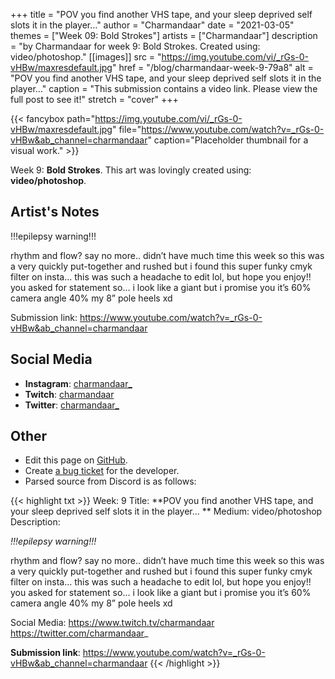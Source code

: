 +++
title =       "POV you find another VHS tape, and your sleep deprived self slots it in the player…"
author =      "Charmandaar"
date =        "2021-03-05"
themes =      ["Week 09: Bold Strokes"]
artists =     ["Charmandaar"]
description = "by Charmandaar for week 9: Bold Strokes. Created using: video/photoshop."
[[images]]
      src = "https://img.youtube.com/vi/_rGs-0-vHBw/maxresdefault.jpg"
      href = "/blog/charmandaar-week-9-79a8"
      alt = "POV you find another VHS tape, and your sleep deprived self slots it in the player…"
      caption = "This submission contains a video link. Please view the full post to see it!"
      stretch = "cover"
+++


{{< fancybox path="https://img.youtube.com/vi/_rGs-0-vHBw/maxresdefault.jpg" file="https://www.youtube.com/watch?v=_rGs-0-vHBw&ab_channel=charmandaar" caption="Placeholder thumbnail for a visual work." >}}


Week 9: **Bold Strokes**. This art was lovingly created using: **video/photoshop**.

## Artist's Notes

!!!epilepsy warning!!!

rhythm and flow? say no more.. didn’t have much time this week so this was a very quickly put-together and rushed but i found this super funky cmyk filter on insta… this was such a headache to edit lol, but hope you enjoy!! you asked for statement so… i look like a giant but i promise you it’s 60% camera angle 40% my 8” pole heels xd

Submission link: https://www.youtube.com/watch?v=_rGs-0-vHBw&ab_channel=charmandaar

## Social Media

- **Instagram**: <a href='https://instagram.com/charmandaar_' target='_blank'>charmandaar_</a>
- **Twitch**: <a href='https://twitch.tv/charmandaar' target='_blank'>charmandaar</a>
- **Twitter**: <a href='https://twitter.com/charmandaar_' target='_blank'>charmandaar_</a>

## Other

- Edit this page on [GitHub](https://github.com/teaminkling/web-refresh/edit/main/content/blog/charmandaar-week-9-79a8.md).
- Create [a bug ticket](https://github.com/teaminkling/web-refresh/issues/new?assignees=&labels=bug&template=problem-report.md&title=) for the developer.
- Parsed source from Discord is as follows:

{{< highlight txt >}}
Week: 9
Title: **POV you find another VHS tape, and your sleep deprived self slots it in the player… **
Medium: video/photoshop
Description: 

*!!!epilepsy warning!!!*

rhythm and flow? say no more.. didn’t have much time this week so this was a very quickly put-together and rushed but i found this super funky cmyk filter on insta… this was such a headache to edit lol, but hope you enjoy!! you asked for statement so… i look like a giant but i promise you it’s 60% camera angle 40% my 8” pole heels xd

Social Media: 
https://www.twitch.tv/charmandaar
https://twitter.com/charmandaar_ 

**Submission link**: https://www.youtube.com/watch?v=_rGs-0-vHBw&ab_channel=charmandaar
{{< /highlight >}}
